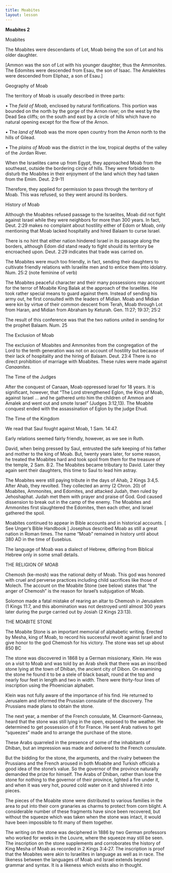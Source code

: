 ```yaml
---
title: Moabites
layout: lesson
---
```



**Moabites 2**

Moabites

The Moabites were descendants of Lot, Moab being the son of Lot and his
older daughter.

[Ammon was the son of Lot with his younger daughter, thus the Ammonites.
The Edomites were descended from Esau, the son of Isaac. The Amalekites
were descended from Eliphaz, a son of Esau.]

Geography of Moab

The territory of Moab is usually described in three parts:

• The *field of Moab,* enclosed by natural fortifications. This portion
was bounded on the north by the gorge of the Arnon river; on the west by
the Dead Sea cliffs; on the south and east by a circle of hills which
have no natural opening except for the flow of the Arnon.

• The *land of Moab* was the more open country from the Arnon north to
the hills of Gilead.

• The *plains of Moab* was the district in the low, tropical depths of
the valley of the Jordan River.

When the Israelites came up from Egypt, they approached Moab from the
southeast, outside the bordering circle of hills. They were forbidden to
disturb the Moabites in their enjoyment of the land which they had taken
from the Emim. Deut. 2:9-11

Therefore, they applied for permission to pass through the territory of
Moab. This was refused, so they went around its borders.

History of Moab

Although the Moabites refused passage to the Israelites, Moab did not
fight against Israel while they were neighbors for more than 300 years.
In fact, Deut. 2:29 makes no complaint about hostility either of Edom or
Moab, only mentioning that Moab lacked hospitality and hired Balaam to
curse Israel.

There is no hint that either nation hindered Israel in its passage along
the borders, although Edom did stand ready to fight should its territory
be encroached upon. Deut. 2:29 indicates that trade was carried on.

The Moabites were much too friendly, in fact, sending their daughters to
cultivate friendly relations with Israelite men and to entice them into
idolatry. Num. 25:2 (note feminine of verb)

The Moabites peaceful character and their many possessions may account
for the terror of Moabite King Balak at the approach of the Israelites.
He took rather special means to guard against them. Instead of sending
his army out, he first consulted with the leaders of Midian. Moab and
Midian were kin by virtue of their common descent from Terah, Moab
through Lot from Haran, and Midian from Abraham by Keturah. Gen. 11:27;
19:37; 25:2

The result of this conference was that the two nations united in sending
for the prophet Balaam. Num. 25

The Exclusion of Moab

The exclusion of Moabites and Ammonites from the congregation of the
Lord to the tenth generation was not on account of hostility but because
of their lack of hospitality and the hiring of Balaam. Deut. 23:4 There
is no direct prohibition of marriage with Moabites. These rules were
made against *Canaanites*.

The Time of the Judges

After the conquest of Canaan, Moab oppressed Israel for 18 years. It is
significant, however, that “The Lord strengthened Eglon, the King of
Moab, against Israel … and he gathered unto him the children of Ammon
and Amalek and went out and smote Israel” (Judges 3:12,13). The Moabite
conquest ended with the assassination of Eglon by the judge Ehud.

The Time of the Kingdom

We read that Saul fought against Moab, 1 Sam. 14:47.

Early relations seemed fairly friendly, however, as we see in Ruth.

David, when being pressed by Saul, entrusted the safe keeping of his
father and mother to the king of Moab. But, twenty years later, for some
reason, he treated the Moabites hard and took spoil from them for the
treasure of the temple, 2 Sam. 8:2. The Moabites became tributary to
David. Later they again sent their daughters, this time to Saul to lead
him astray.

The Moabites were still paying tribute in the days of Ahab, 2 Kings
3:4,5. After Ahab, they revolted. They collected an army (2 Chron. 20)
of Moabites, Ammonites, and Edomites, and attacked Judah, then ruled by
Jehoshaphat. Judah met them with prayer and praise of God. God caused
dissension to break out in the camp of the enemy. The Moabites and
Ammonites first slaughtered the Edomites, then each other, and Israel
gathered the spoil.

Moabites continued to appear in Bible accounts and in historical
accounts. [ See Unger’s Bible Handbook ] Josephus described Moab as
still a great nation in Roman times. The name “Moab” remained in history
until about 380 AD in the time of Eusebius.

The language of Moab was a dialect of Hebrew, differing from Biblical
Hebrew only in some small details.

THE RELIGION OF MOAB

Chemosh (ke-mosh) was the national deity of Moab. This god was honored
with cruel and perverse practices including child sacrifices like those
of Molech. The account on the Moabite Stone (see below) states that “the
anger of Chemosh” is the reason for Israel’s subjugation of Moab.

Solomon made a fatal mistake of rearing an altar to Chemosh in Jerusalem
(1 Kings 11:7, and this abomination was not destroyed until almost 300
years later during the purge carried out by Josiah (2 Kings 23:13).

THE MOABITE STONE

The Moabite Stone is an important memorial of alphabetic writing.
Erected by Mesha, king of Moab, to record his successful revolt against
Israel and to give honor to the god Chemosh for his victory. The stone
was set up about 850 BC

The stone was discovered in 1868 by a German missionary, Klein. He was
on a visit to Moab and was told by an Arab sheik that there was an
inscribed stone lying at the town of Dhiban, the ancient city of Dibon.
On examining the stone he found it to be a stele of black basalt, round
at the top and nearly four feet in length and two in width. There were
thirty-four lines of inscription using the Phoenician alphabet.

Klein was not fully aware of the importance of his find. He returned to
Jerusalem and informed the Prussian consulate of the discovery. The
Prussians made plans to obtain the stone.

The next year, a member of the French consulate, M. Clearmont-Ganneau,
heard that the stone was still lying in the open, exposed to the
weather. He determined to get possession of it for France. He sent Arab
natives to get “squeezes” made and to arrange the purchase of the stone.

These Arabs quarreled in the presence of some of the inhabitants of
Dhiban, but an impression was made and delivered to the French
consulate.

But the bidding for the stone, the arguments, and the rivalry between
the Prussians and the French aroused in both Moabite and Turkish
officials a good idea of the stone’s value. So the governor of the
province naturally demanded the prize for himself. The Arabs of Dhiban,
rather than lose the stone for nothing to the governor of their
province, lighted a fire under it, and when it was very hot, poured cold
water on it and shivered it into pieces.

The pieces of the Moabite stone were distributed to various families in
the area to put into their corn granaries as charms to protect from corn
blight. A considerable number of these fragments have since been
recovered, but without the squeeze which was taken when the stone was
intact, it would have been impossible to fit many of them together.

The writing on the stone was deciphered in 1886 by two German professors
who worked for weeks in the Louvre, where the squeeze may still be seen.
The inscription on the stone supplements and corroborates the history of
King Mesha of Moab as recorded in 2 Kings 3:4‑27. The inscription is
proof that the Moabites were akin to Israelites in language as well as
in race. The likeness between the languages of Moab and Israel extends
beyond grammar and syntax. It is a likeness which exists also in
thought.


